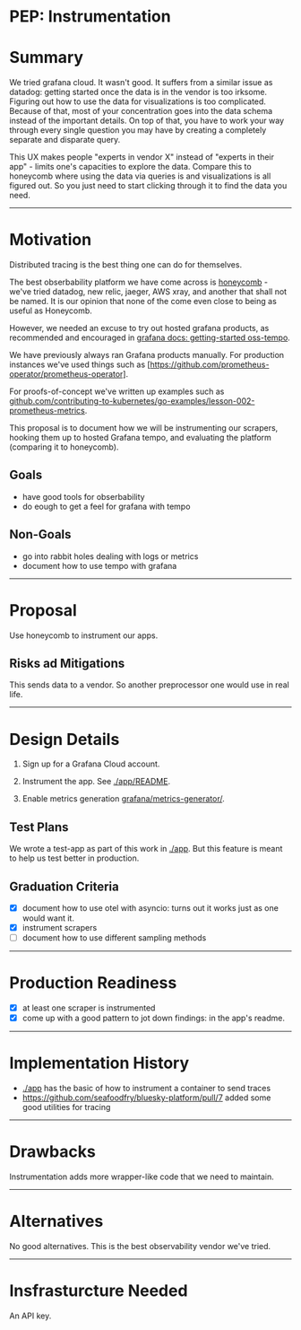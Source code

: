 # PEP: Instrumentation


# Summary

We tried grafana cloud.
It wasn't good.
It suffers from a similar issue as datadog: getting started once the data is in the vendor is too irksome. Figuring out how to use the data for visualizations is too complicated.
Because of that, most of your concentration goes into the data schema instead of the important details.
On top of that, you have to work your way through every single question you may have by creating a completely separate and disparate query.

This UX makes people "experts in vendor X" instead of "experts in their app" - limits one's capacities to explore the data. 
Compare this to honeycomb where using the data via queries is and visualizations is all
figured out.
So you just need to start clicking through it to find the data you need.


---
# Motivation

Distributed tracing is the best thing one can do for themselves.

The best obserbability platform we have come across is
[honeycomb](https://www.honeycomb.io/) - we've tried datadog, new relic, jaeger, AWS xray, and another that shall not be named.
It is our opinion that none of the come even close to being as useful as Honeycomb.

However, we needed an excuse to try out hosted grafana products, as recommended and encouraged in
[grafana docs: getting-started oss-tempo](https://grafana.com/docs/tempo/latest/getting-started/?pg=oss-tempo&plcmt=resources).

We have previously always ran Grafana products manually.
For production instances we've used things such as
[https://github.com/prometheus-operator/prometheus-operator].

For proofs-of-concept we've written up examples such as
[github.com/contributing-to-kubernetes/go-examples/lesson-002-prometheus-metrics](https://github.com/contributing-to-kubernetes/go-examples/tree/master/lesson-002-prometheus-metrics).

This proposal is to document how we will be instrumenting our scrapers, hooking them up to hosted Grafana tempo, and evaluating the platform (comparing it to honeycomb).


## Goals

- have good tools for obserbability
- do eough to get a feel for grafana with tempo

## Non-Goals

- go into rabbit holes dealing with logs or metrics
- document how to use tempo with grafana


---
# Proposal

Use honeycomb to instrument our apps.

## Risks ad Mitigations

This sends data to a vendor.
So another preprocessor one would use in real life.

---
# Design Details

1. Sign up for a Grafana Cloud account.

2. Instrument the app. See [./app/README](./app/README.md).

3. Enable metrics generation [grafana/metrics-generator/](https://grafana.com/docs/grafana-cloud/send-data/traces/metrics-generator/).

## Test Plans

We wrote a test-app as part of this work in [./app](./app/).
But this feature is meant to help us test better in production.

## Graduation Criteria

- [x] document how to use otel with asyncio: turns out it works just as one would want it.
- [x] instrument scrapers
- [ ] document how to use different sampling methods

---
# Production Readiness

- [x] at least one scraper is instrumented
- [x] come up with a good pattern to jot down findings: in the app's readme.

---
# Implementation History

- [./app](./app/) has the basic of how to instrument a container to send traces
- https://github.com/seafoodfry/bluesky-platform/pull/7 added some good utilities for tracing

---
# Drawbacks

Instrumentation adds more wrapper-like code that we need to maintain.

---
# Alternatives

No good alternatives.
This is the best observability vendor we've tried.

---
# Insfrasturcture Needed

An API key.
